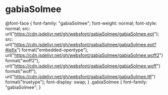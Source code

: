 # gabiaSolmee

@font-face {
    font-family: "gabiaSolmee";
    font-weight: normal;
    font-style: normal;
    src: url("https://cdn.jsdelivr.net/gh/websfont/gabiaSolmee/gabiaSolmee.eot");
    src: url("https://cdn.jsdelivr.net/gh/websfont/gabiaSolmee/gabiaSolmee.eot?#iefix") format("embedded-opentype"),
         url("https://cdn.jsdelivr.net/gh/websfont/gabiaSolmee/gabiaSolmee.woff2") format("woff2"),
         url("https://cdn.jsdelivr.net/gh/websfont/gabiaSolmee/gabiaSolmee.woff") format("woff"),
         url("https://cdn.jsdelivr.net/gh/websfont/gabiaSolmee/gabiaSolmee.ttf") format("truetype");
    font-display: swap;
} 
.gabiaSolmee {
    font-family: "gabiaSolmee";
}
